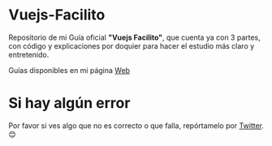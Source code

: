 # Vuejs-Facilito
Repositorio de mi Guía oficial **"Vuejs Facilito"**, que cuenta ya con 3 partes, con código y explicaciones por doquier para hacer el estudio más claro y entretenido.

Guías disponibles en mi página [Web](http://desiremcarmona.com/#/guides)

# Si hay algún error
Por favor si ves algo que no es correcto o que falla, repórtamelo por [Twitter](https://twitter.com/helleworld_). 😊
